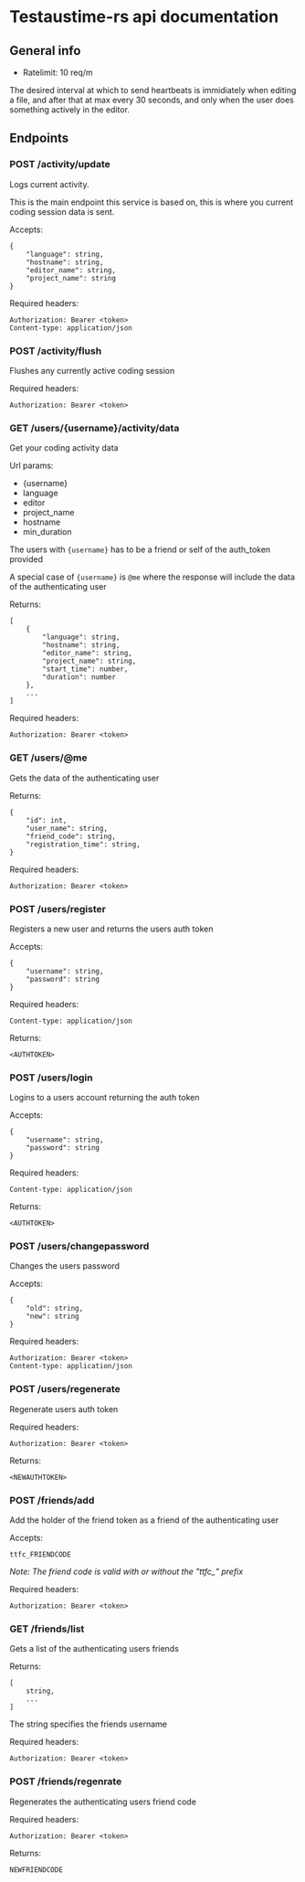# Testaustime-rs api documentation

## General info

- Ratelimit: 10 req/m

The desired interval at which to send heartbeats is immidiately when editing a file, and after that at max every 30 seconds, and only when the user does something actively in the editor.

## Endpoints

### POST /activity/update

Logs current activity.

This is the main endpoint this service is based on, this is where you current coding session data is sent.

Accepts:
```
{
    "language": string,
    "hostname": string,
    "editor_name": string,
    "project_name": string
}
```

Required headers:
```
Authorization: Bearer <token>
Content-type: application/json
```

### POST /activity/flush

Flushes any currently active coding session

Required headers:
```
Authorization: Bearer <token>
```

### GET /users/{username}/activity/data

Get your coding activity data

Url params:
- {username}
- language
- editor
- project_name
- hostname
- min_duration

The users with `{username}` has to be a friend or self of the auth_token provided

A special case of `{username}` is `@me` where the response will include the data of the authenticating user

Returns:
```
[
    {
        "language": string,
        "hostname": string,
        "editor_name": string,
        "project_name": string,
        "start_time": number,
        "duration": number
    },
    ...
]
```

Required headers:
```
Authorization: Bearer <token>
```

### GET /users/@me

Gets the data of the authenticating user

Returns:
```
{
    "id": int,
    "user_name": string,
    "friend_code": string,
    "registration_time": string,
}
```

Required headers:
```
Authorization: Bearer <token>
```

### POST /users/register

Registers a new user and returns the users auth token

Accepts:
```
{
    "username": string,
    "password": string
}
```

Required headers:
```
Content-type: application/json
```

Returns:
```
<AUTHTOKEN>
```

### POST /users/login

Logins to a users account returning the auth token

Accepts:
```
{
    "username": string,
    "password": string
}
```

Required headers:
```
Content-type: application/json
```

Returns:
```
<AUTHTOKEN>
```

### POST /users/changepassword

Changes the users password

Accepts:
```
{
    "old": string,
    "new": string
}
```

Required headers:
```
Authorization: Bearer <token>
Content-type: application/json
```

### POST /users/regenerate

Regenerate users auth token

Required headers:
```
Authorization: Bearer <token>
```

Returns:
```
<NEWAUTHTOKEN>
```

### POST /friends/add

Add the holder of the friend token as a friend of the authenticating user

Accepts:
```
ttfc_FRIENDCODE
```

*Note: The friend code is valid with or without the "ttfc_" prefix*


Required headers:
```
Authorization: Bearer <token>
```

### GET /friends/list

Gets a list of the authenticating users friends

Returns:
```
[
    string,
    ...
]
```

The string specifies the friends username

Required headers:
```
Authorization: Bearer <token>
```

### POST /friends/regenrate

Regenerates the authenticating users friend code


Required headers:
```
Authorization: Bearer <token>
```

Returns:
```
NEWFRIENDCODE
```
